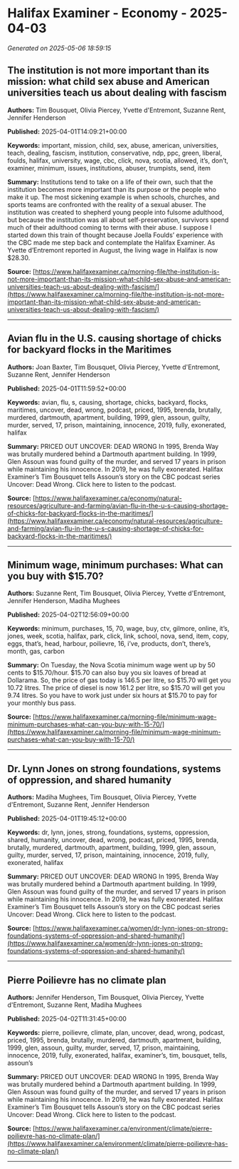 # Halifax Examiner - Economy - 2025-04-03

*Generated on 2025-05-06 18:59:15*

## The institution is not more important than its mission: what child sex abuse and American universities teach us about dealing with fascism

**Authors:** Tim Bousquet, Olivia Piercey, Yvette d'Entremont, Suzanne Rent, Jennifer Henderson

**Published:** 2025-04-01T14:09:21+00:00

**Keywords:** important, mission, child, sex, abuse, american, universities, teach, dealing, fascism, institution, conservative, ndp, ppc, green, liberal, foulds, halifax, university, wage, cbc, click, nova, scotia, allowed, it’s, don’t, examiner, minimum, issues, institutions, abuser, trumpists, send, item

**Summary:** Institutions tend to take on a life of their own, such that the institution becomes more important than its purpose or the people who make it up.
The most sickening example is when schools, churches, and sports teams are confronted with the reality of a sexual abuser.
The institution was created to shepherd young people into fulsome adulthood, but because the institution was all about self-preservation, survivors spend much of their adulthood coming to terms with their abuse.
I suppose I started down this train of thought because Joella Foulds’ experience with the CBC made me step back and contemplate the Halifax Examiner.
As Yvette d’Entremont reported in August, the living wage in Halifax is now $28.30.

**Source:** [https://www.halifaxexaminer.ca/morning-file/the-institution-is-not-more-important-than-its-mission-what-child-sex-abuse-and-american-universities-teach-us-about-dealing-with-fascism/](https://www.halifaxexaminer.ca/morning-file/the-institution-is-not-more-important-than-its-mission-what-child-sex-abuse-and-american-universities-teach-us-about-dealing-with-fascism/)

---

## Avian flu in the U.S. causing shortage of chicks for backyard flocks in the Maritimes

**Authors:** Joan Baxter, Tim Bousquet, Olivia Piercey, Yvette d'Entremont, Suzanne Rent, Jennifer Henderson

**Published:** 2025-04-01T11:59:52+00:00

**Keywords:** avian, flu, s, causing, shortage, chicks, backyard, flocks, maritimes, uncover, dead, wrong, podcast, priced, 1995, brenda, brutally, murdered, dartmouth, apartment, building, 1999, glen, assoun, guilty, murder, served, 17, prison, maintaining, innocence, 2019, fully, exonerated, halifax

**Summary:** PRICED OUT UNCOVER: DEAD WRONG In 1995, Brenda Way was brutally murdered behind a Dartmouth apartment building.
In 1999, Glen Assoun was found guilty of the murder, and served 17 years in prison while maintaining his innocence.
In 2019, he was fully exonerated.
Halifax Examiner’s Tim Bousquet tells Assoun’s story on the CBC podcast series Uncover: Dead Wrong.
Click here to listen to the podcast.

**Source:** [https://www.halifaxexaminer.ca/economy/natural-resources/agriculture-and-farming/avian-flu-in-the-u-s-causing-shortage-of-chicks-for-backyard-flocks-in-the-maritimes/](https://www.halifaxexaminer.ca/economy/natural-resources/agriculture-and-farming/avian-flu-in-the-u-s-causing-shortage-of-chicks-for-backyard-flocks-in-the-maritimes/)

---

## Minimum wage, minimum purchases: What can you buy with $15.70?

**Authors:** Suzanne Rent, Tim Bousquet, Olivia Piercey, Yvette d'Entremont, Jennifer Henderson, Madiha Mughees

**Published:** 2025-04-02T12:56:09+00:00

**Keywords:** minimum, purchases, 15, 70, wage, buy, ctv, gilmore, online, it’s, jones, week, scotia, halifax, park, click, link, school, nova, send, item, copy, eggs, that’s, head, harbour, poilievre, 16, i’ve, products, don’t, there’s, month, gas, carbon

**Summary:** On Tuesday, the Nova Scotia minimum wage went up by 50 cents to $15.70/hour.
$15.70 can also buy you six loaves of bread at Dollarama.
So, the price of gas today is 146.5 per litre, so $15.70 will get you 10.72 litres.
The price of diesel is now 161.2 per litre, so $15.70 will get you 9.74 litres.
So you have to work just under six hours at $15.70 to pay for your monthly bus pass.

**Source:** [https://www.halifaxexaminer.ca/morning-file/minimum-wage-minimum-purchases-what-can-you-buy-with-15-70/](https://www.halifaxexaminer.ca/morning-file/minimum-wage-minimum-purchases-what-can-you-buy-with-15-70/)

---

## Dr. Lynn Jones on strong foundations, systems of oppression, and shared humanity

**Authors:** Madiha Mughees, Tim Bousquet, Olivia Piercey, Yvette d'Entremont, Suzanne Rent, Jennifer Henderson

**Published:** 2025-04-01T19:45:12+00:00

**Keywords:** dr, lynn, jones, strong, foundations, systems, oppression, shared, humanity, uncover, dead, wrong, podcast, priced, 1995, brenda, brutally, murdered, dartmouth, apartment, building, 1999, glen, assoun, guilty, murder, served, 17, prison, maintaining, innocence, 2019, fully, exonerated, halifax

**Summary:** PRICED OUT UNCOVER: DEAD WRONG In 1995, Brenda Way was brutally murdered behind a Dartmouth apartment building.
In 1999, Glen Assoun was found guilty of the murder, and served 17 years in prison while maintaining his innocence.
In 2019, he was fully exonerated.
Halifax Examiner’s Tim Bousquet tells Assoun’s story on the CBC podcast series Uncover: Dead Wrong.
Click here to listen to the podcast.

**Source:** [https://www.halifaxexaminer.ca/women/dr-lynn-jones-on-strong-foundations-systems-of-oppression-and-shared-humanity/](https://www.halifaxexaminer.ca/women/dr-lynn-jones-on-strong-foundations-systems-of-oppression-and-shared-humanity/)

---

## Pierre Poilievre has no climate plan

**Authors:** Jennifer Henderson, Tim Bousquet, Olivia Piercey, Yvette d'Entremont, Suzanne Rent, Madiha Mughees

**Published:** 2025-04-02T11:31:45+00:00

**Keywords:** pierre, poilievre, climate, plan, uncover, dead, wrong, podcast, priced, 1995, brenda, brutally, murdered, dartmouth, apartment, building, 1999, glen, assoun, guilty, murder, served, 17, prison, maintaining, innocence, 2019, fully, exonerated, halifax, examiner’s, tim, bousquet, tells, assoun’s

**Summary:** PRICED OUT UNCOVER: DEAD WRONG In 1995, Brenda Way was brutally murdered behind a Dartmouth apartment building.
In 1999, Glen Assoun was found guilty of the murder, and served 17 years in prison while maintaining his innocence.
In 2019, he was fully exonerated.
Halifax Examiner’s Tim Bousquet tells Assoun’s story on the CBC podcast series Uncover: Dead Wrong.
Click here to listen to the podcast.

**Source:** [https://www.halifaxexaminer.ca/environment/climate/pierre-poilievre-has-no-climate-plan/](https://www.halifaxexaminer.ca/environment/climate/pierre-poilievre-has-no-climate-plan/)

---

